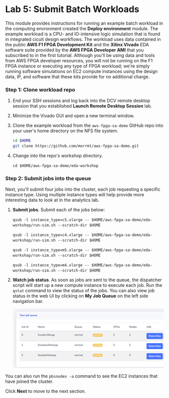 # Lab 5: Submit Batch Workloads

This module provides instructions for running an example batch workload in the computing envronment created the **Deploy environment** module. The example workload is a CPU- and IO-intensive logic simulation that is found in integrated cicuit design workflows.  The workload uses data contained in the public **AWS F1 FPGA Development Kit** and the **Xilinx Vivado** EDA software suite provided by the **AWS FPGA Developer AMI** that you subscribed to in the first tutorial. Although you'll be using data and tools from AWS FPGA developer resources, you will not be running on the F1 FPGA instance or executing any type of FPGA workload; we're simply running software simulations on EC2 compute instances using the design data, IP, and software that these kits provide for no additional charge.

### Step 1: Clone workload repo

1. End your SSH sessions and log back into the DCV remote desktop session that you established **Launch Remote Desktop Session** lab.

1. Minimize the Vivado GUI and open a new terminal window.

1. Clone the example workload from the `aws-fpga-sa-demo` GitHub repo into your user's home directory on the NFS file system.

    ```bash
    cd $HOME
    git clone https://github.com/morrmt/aws-fpga-sa-demo.git
    ```

1. Change into the repo's workshop directory.

    `cd $HOME/aws-fpga-sa-demo/eda-workshop`

### Step 2: Submit jobs into the queue

Next, you'll submit four jobs into the cluster, each job requesting a specific instance type.  Using multiple instance types will help provide more interesting data to look at in the analytics lab.

1. **Submit jobs**. Submit each of the jobs below:

    `qsub -l instance_type=c5.xlarge -- $HOME/aws-fpga-sa-demo/eda-workshop/run-sim.sh --scratch-dir $HOME`

    `qsub -l instance_type=c4.xlarge -- $HOME/aws-fpga-sa-demo/eda-workshop/run-sim.sh --scratch-dir $HOME`

    `qsub -l instance_type=m5.xlarge -- $HOME/aws-fpga-sa-demo/eda-workshop/run-sim.sh --scratch-dir $HOME`

    `qsub -l instance_type=m4.xlarge -- $HOME/aws-fpga-sa-demo/eda-workshop/run-sim.sh --scratch-dir $HOME`

1. **Watch job status**. As soon as jobs are sent to the queue, the dispatcher script will start up a new compute instance to execute each job.  Run the `qstat` command to view the status of the jobs.  You can also view job status in the web UI by clicking on **My Job Queue** on the left side navigation bar.

    ![](../../../imgs/howtojob-10.png)

You can also run the `pbsnodes -a` command to see the EC2 instances that have joined the cluster.

Click **Next** to move to the next section.
